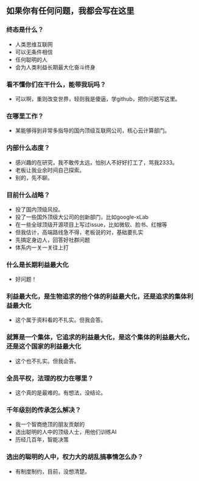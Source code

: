 ## 如果你有任何问题，我都会写在这里

### 终态是什么？
- 人类思维互联网
- 可以无条件相信
- 任何聪明的人
- 会为人类利益长期最大化奋斗终身

### 看不懂你们在干什么，能带我玩吗？
- 可以啊，重则改变世界，轻则我是傻逼，学github，把你问题写这里。

### 在哪里工作？
- 某能够得到非常多指导的国内顶级互联网公司，核心云计算部门。

### 内部什么态度？
- 感兴趣的在研究，我不敢传太远，怕别人不好好打工了，骂我2333。
- 老板让我业余时间自己探索。
- 别的，先不聊。

### 目前什么战略？
- 投了国内顶级风投。
- 投了一些国外顶级大公司的创新部门，比如google-xLab
- 在一些全球顶级开源项目上写过issue，比如微软、脸书、红帽等
- 但我估计，高端路线急不得，老板说的对，基础要扎实
- 先搞定身边人，回答好社群问题
- 体系内一关一关往上打

### 什么是长期利益最大化
- 好问题！

### 利益最大化，是生物追求的他个体的利益最大化，还是追求的集体利益最大化
- 这个属于资料看的不扎实。但我会答。

### 就算是一个集体，它追求的利益最大化，是这个集体的利益最大化，还是这个国家的利益最大化
- 这个也不扎实。但我会答。

### 全员平权，法理的权力在哪里？
- 这个真的是最难的。有想法，没结论。

### 千年级别的传承怎么解决？
- 我一个智商绝顶的朋友贡献的
- 选出聪明的人中的顶级人士，用他们训练AI
- 历经几百年，智能决策

### 选出的聪明的人中，权力大的胡乱搞事情怎么办？
- 有制度制约，目前，没想清楚。
